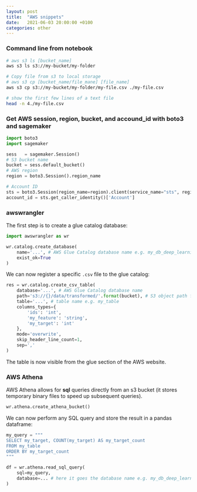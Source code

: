 ```yaml
---
layout: post
title:  "AWS snippets"
date:   2021-06-03 20:00:00 +0100
categories: other
---
```






### Command line from notebook
```bash
# aws s3 ls [bucket_name]
aws s3 ls s3://my-bucket/my-folder

# Copy file from s3 to local storage
# aws s3 cp [bucket_name/file_mane] [file_name]
aws s3 cp s3://my-bucket/my-folder/my-file.csv ./my-file.csv

# show the first few lines of a text file
head -n 4./my-file.csv
```
 

### Get AWS session, region, bucket, and accound_id with boto3 and sagemaker
```python
import boto3
import sagemaker

sess   = sagemaker.Session()
# S3 bucket name
bucket = sess.default_bucket()
# AWS region
region = boto3.Session().region_name

# Account ID 
sts = boto3.Session(region_name=region).client(service_name="sts", region_name=region)
account_id = sts.get_caller_identity()['Account']
```


### awswrangler
The first step is to create a glue catalog database:
```python
import awswrangler as wr

wr.catalog.create_database(
    name='...', # AWS Glue Catalog database name e.g. my_db_deep_learning
    exist_ok=True
)
```
We can now register a specific `.csv` file to the glue catalog:

```python
res = wr.catalog.create_csv_table(
    database='...', # AWS Glue Catalog database name
    path='s3://{}/data/transformed/'.format(bucket), # S3 object path for the data
    table='...', # table name e.g. my_table
    columns_types={
        'ids': 'int',        
        'my_feature': 'string',
        'my_target': 'int'      
    },
    mode='overwrite',
    skip_header_line_count=1,
    sep=','    
)
```

The table is now visible from the glue section of the AWS website.


### AWS Athena
AWS Athena allows for **sql** queries directly from an s3 bucket (it stores temporary binary files to speed up subsequent queries).
```python
wr.athena.create_athena_bucket()
```
We can now perform any SQL query and store the result in a pandas dataframe:
```python
my_query = """
SELECT my_target, COUNT(my_target) AS my_target_count
FROM my_table
ORDER BY my_target_count
"""

df = wr.athena.read_sql_query(
    sql=my_query,
    database=... # here it goes the database name e.g. my_db_deep_learning
)
```

